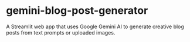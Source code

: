 # gemini-blog-post-generator
A Streamlit web app that uses Google Gemini AI to generate creative blog posts from text prompts or uploaded images.
